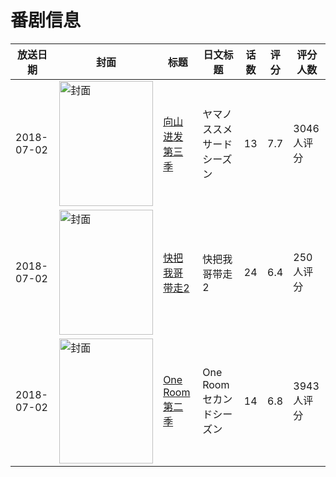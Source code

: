 # 番剧信息

|放送日期|封面|标题|日文标题|话数|评分|评分人数|
|---|---|---|---|---|---|---|
|2018-07-02|<img src="//lain.bgm.tv/pic/cover/c/49/a2/216310_ci5yT.jpg" alt="封面" style="width:150px;height:200px;object-fit:cover;">|[向山进发 第三季](https://bangumi.tv/subject/216310)|ヤマノススメ サードシーズン|13|7.7|3046人评分|
|2018-07-02|<img src="//lain.bgm.tv/pic/cover/c/d8/d4/219143_1A6pq.jpg" alt="封面" style="width:150px;height:200px;object-fit:cover;">|[快把我哥带走2](https://bangumi.tv/subject/219143)|快把我哥带走2|24|6.4|250人评分|
|2018-07-02|<img src="//lain.bgm.tv/pic/cover/c/87/1e/226507_dBZCh.jpg" alt="封面" style="width:150px;height:200px;object-fit:cover;">|[One Room 第二季](https://bangumi.tv/subject/226507)|One Room セカンドシーズン|14|6.8|3943人评分|
